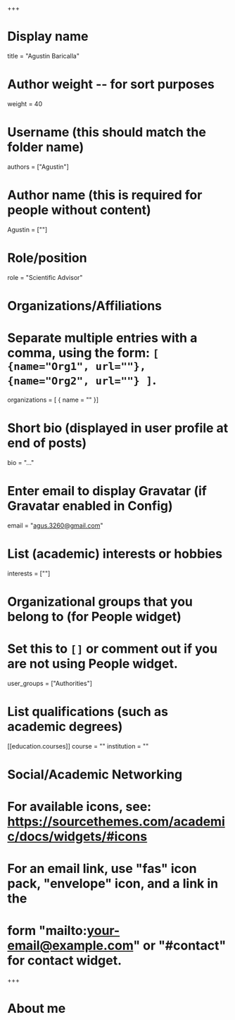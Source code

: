 +++
# Display name
title = "Agustin Baricalla"

# Author weight -- for sort purposes
weight = 40

# Username (this should match the folder name)
authors = ["Agustin"]

# Author name (this is required for people without content)
Agustin = [""]

# Role/position
role = "Scientific Advisor"

# Organizations/Affiliations
#   Separate multiple entries with a comma, using the form: `[ {name="Org1", url=""}, {name="Org2", url=""} ]`.
organizations = [ { name = "" }]

# Short bio (displayed in user profile at end of posts)
bio = "..."

# Enter email to display Gravatar (if Gravatar enabled in Config)
email = "agus.3260@gmail.com"

# List (academic) interests or hobbies
interests = [""]

# Organizational groups that you belong to (for People widget)
#   Set this to `[]` or comment out if you are not using People widget.
user_groups = ["Authorities"] 

# List qualifications (such as academic degrees)
[[education.courses]]
  course = ""
  institution = ""


# Social/Academic Networking
# For available icons, see: https://sourcethemes.com/academic/docs/widgets/#icons
#   For an email link, use "fas" icon pack, "envelope" icon, and a link in the
#   form "mailto:your-email@example.com" or "#contact" for contact widget.



+++

# About me 
